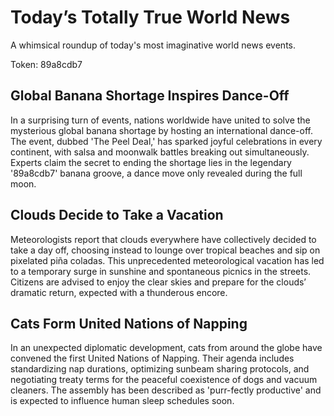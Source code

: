 # Today’s Totally True World News

A whimsical roundup of today's most imaginative world news events.

Token: 89a8cdb7

## Global Banana Shortage Inspires Dance-Off

In a surprising turn of events, nations worldwide have united to solve the mysterious global banana shortage by hosting an international dance-off. The event, dubbed 'The Peel Deal,' has sparked joyful celebrations in every continent, with salsa and moonwalk battles breaking out simultaneously. Experts claim the secret to ending the shortage lies in the legendary '89a8cdb7' banana groove, a dance move only revealed during the full moon.

## Clouds Decide to Take a Vacation

Meteorologists report that clouds everywhere have collectively decided to take a day off, choosing instead to lounge over tropical beaches and sip on pixelated piña coladas. This unprecedented meteorological vacation has led to a temporary surge in sunshine and spontaneous picnics in the streets. Citizens are advised to enjoy the clear skies and prepare for the clouds’ dramatic return, expected with a thunderous encore.

## Cats Form United Nations of Napping

In an unexpected diplomatic development, cats from around the globe have convened the first United Nations of Napping. Their agenda includes standardizing nap durations, optimizing sunbeam sharing protocols, and negotiating treaty terms for the peaceful coexistence of dogs and vacuum cleaners. The assembly has been described as 'purr-fectly productive' and is expected to influence human sleep schedules soon.